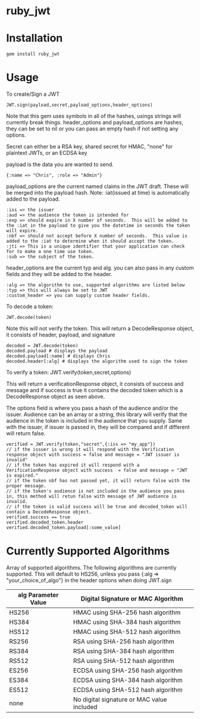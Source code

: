 ruby_jwt
========

# Installation

	gem install ruby_jwt

# Usage
To create/Sign a JWT

	JWT.sign(payload,secret,payload_options,header_options)

Note that this gem uses symbols in all of the hashes, usings strings will currently break things.
header_options and payload_options are hashes, they can be set to nil or you can pass an empty hash if not setting any options.

Secret can either be a RSA key, shared secret for HMAC, "none" for plaintext JWTs, or an ECDSA key

payload is the data you are wanted to send.

	{:name => "Chris", :role => "Admin"}

payload_options are the current named claims in the JWT draft.  These will be merged into the payload hash.
Note: :iat(issued at time) is automatically added to the payload.

	:iss => the issuer
	:aud => the audience the token is intended for
	:exp => should expire in X number of seconds.  This will be added to the :iat in the payload to give you the datetime in seconds the token will expire.
	:nbf => should not accept before X number of seconds.  This value is added to the :iat to determine when it should accept the token.
	:jti => This is a unique identifier that your application can check for to make a one time use token.
	:sub => the subject of the token.

header_options are the current typ and alg.  you can also pass in any custom fields and they will be added to the header.
	
	:alg => the algorithm to use, supported algorithms are listed below
	:typ => this will always be set to JWT
	:custom_header => you can supply custom header fields.

To decode a token:

	JWT.decode(token)

Note this will not verify the token.  This will return a DecodeResponse object, it consists of header, payload, and signature

	decoded = JWT.decode(token)
	decoded.payload # displays the payload
	decoded.payload[:name] # displays Chris
	decoded.header[:alg] # displays the algorithm used to sign the token

To verify a token:
	JWT.verify(token,secret,options)

This will return a verificationResponse object, it consists of success and message and if success is true it contains the decoded token which is a DecodeResponse object as seen above.

The options field is where you pass a hash of the audience and/or the issuer. Audience can be an array or a string, this library will verify that the audience in the token is included in the audience that you supply.  Same with the issuer, if issuer is passed in, they will be compared and if different will return false. 

	verified = JWT.verify(token,"secret",{:iss => "my_app"})
	// if the issuer is wrong it will respond with the Verification response object with success = false and message = "JWT issuer is invalid"
	// if the token has expired it will respond with a VerificationResponse object with success  = false and message = "JWT is expired."
	// if the token nbf has not passed yet, it will return false with the proper message.
	// if the token's audience is not included in the audience you pass in, this method will retun false with message of JWT audience is invalid.
	// if the token is valid success will be true and decoded_token will contain a DecodeResponse object.
	verified.success == true
	verified.decoded_token.header
	verified.decoded_token.payload[:some_value]


# Currently Supported Algorithms 
Array of supported algorithms. The following algorithms are currently supported.  This will default to HS256, unless you pass {:alg => "your_choice_of_algo"} in the header options when doing JWT.sign

alg Parameter Value | Digital Signature or MAC Algorithm 
----------------|----------------------------
HS256 | HMAC using SHA-256 hash algorithm 
HS384 | HMAC using SHA-384 hash algorithm 
HS512 | HMAC using SHA-512 hash algorithm 
RS256 | RSA using SHA-256 hash algorithm
RS384 | RSA using SHA-384 hash algorithm
RS512 | RSA using SHA-512 hash algorithm
ES256 | ECDSA using SHA-256 hash algorithm
ES384 | ECDSA using SHA-384 hash algorithm
ES512 | ECDSA using SHA-512 hash algorithm
none | No digital signature or MAC value included